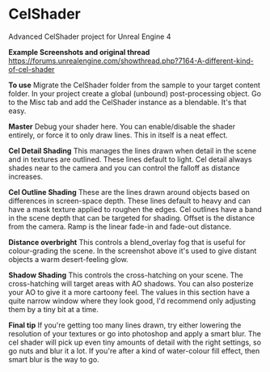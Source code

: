 CelShader
=========

Advanced CelShader project for Unreal Engine 4

**Example Screenshots and original thread**
https://forums.unrealengine.com/showthread.php?7164-A-different-kind-of-cel-shader

**To use**
Migrate the CelShader folder from the sample to your target content folder.
In your project create a global (unbound) post-processing object.
Go to the Misc tab and add the CelShader instance as a blendable.
It's that easy.

**Master**
Debug your shader here. You can enable/disable the shader entirely, or force it to only draw lines. This in itself is a neat effect.

**Cel Detail Shading**
This manages the lines drawn when detail in the scene and in textures are outlined. These lines default to light. Cel detail always shades near to the camera and you can control the falloff as distance increases.

**Cel Outline Shading**
These are the lines drawn around objects based on differences in screen-space depth. These lines default to heavy and can have a mask texture applied to roughen the edges. Cel outlines have a band in the scene depth that can be targeted for shading. Offset is the distance from the camera. Ramp is the linear fade-in and fade-out distance.

**Distance overbright**
This controls a blend_overlay fog that is useful for colour-grading the scene. In the screenshot above it's used to give distant objects a warm desert-feeling glow.

**Shadow Shading**
This controls the cross-hatching on your scene. The cross-hatching will target areas with AO shadows. You can also posterize your AO to give it a more cartoony feel. The values in this section have a quite narrow window where they look good, I'd recommend only adjusting them by a tiny bit at a time.

**Final tip**
If you're getting too many lines drawn, try either lowering the resolution of your textures or go into photoshop and apply a smart blur. The cel shader will pick up even tiny amounts of detail with the right settings, so go nuts and blur it a lot. If you're after a kind of water-colour fill effect, then smart blur is the way to go.

